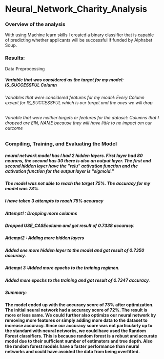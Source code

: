 # Neural_Network_Charity_Analysis

### Overview of the analysis
With using Machine learn skills I created a binary classifier that is capable of predicting whether applicants will be successful if funded by Alphabet Soup.

### Results:
Data Preprocessing
##### Variable that was considered as the target for my model: IS_SUCCESSFUL Column
###### Variables that were considered features for my model: Every Column except for IS_SUCCESSFUL which is our target and the ones we will drop
###### Variable that were neither targets or features for the dataset: Columns that I dropeed are EIN, NAME because they will have little to no impact om our outcome

### Compiling, Training, and Evaluating the Model
 ##### neural network model has I had 2 hidden layers. First layer had 80 neurons, the second has 30 there is also an output layer. The first and second hidden layer have the "relu" activation function and the activation function for the output layer is "sigmoid."
 ##### The model was not able to reach the target 75%. The accuracy for my model was 73%.
 ##### I have taken 3 attempts to reach 75% accuracy
 ##### Attempt1 : Dropping more columns
 ##### Dropped USE_CASEcolumn and got result of  0.7338 accuracy.
 ##### Attempt2 : Adding more hidden layers
 ##### Added one more hidden layer to the model and got result of  0.7350 accuracy.
 ##### Attempt 3 :Added more epochs to the training regimen.
 ##### Added more epochs to the training and got result of 0.7347 accuracy.
##### Summary:
#### The model ended up with the accuracy score of 73% after optimization. The initial neural network had a accuracy score of 72%. The result is more or less same. We could further also optimize our neural network by removing more features or simply adding more data to the dataset to increase accuracy. Since our accuracy score was not particularly up to the standard with neural networks, we could have used the Random Forest classifiers. This is because random forest is a robust and accurate model due to their sufficient number of estimators and tree depth. Also the random forest models have a faster performance than neural networks and could have avoided the data from being overfitted.
 

